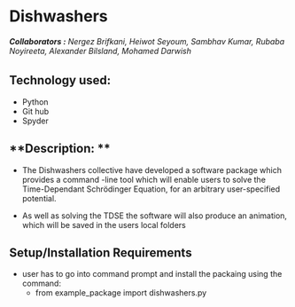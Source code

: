 # **Dishwashers**


###### **Collaborators :** Nergez Brifkani, Heiwot Seyoum, Sambhav Kumar, Rubaba Noyireeta, Alexander Bilsland, Mohamed Darwish

## **Technology used:**
+ Python 
+ Git hub
+ Spyder 

## **Description: **
+ The Dishwashers collective have developed a software package which provides a command -line tool which will enable users to solve the Time-Dependant Schrödinger Equation, for an arbitrary user-specified potential. 

+ As well as solving the TDSE the software will also produce an animation, which will be saved in the users local folders
	
## **Setup/Installation Requirements**

+ user has to go into command prompt and install the packaing using the command:
    + from example_package import dishwashers.py

